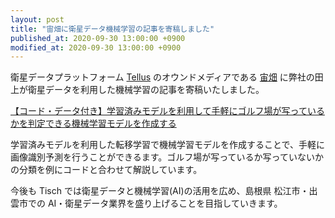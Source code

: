```yaml
---
layout: post
title: "宙畑に衛星データ機械学習の記事を寄稿しました"
published_at: 2020-09-30 13:00:00 +0900
modified_at: 2020-09-30 13:00:00 +0900
---
```


衛星データプラットフォーム [Tellus](https://www.tellusxdp.com/) のオウンドメディアである [宙畑](https://sorabatake.jp/15199/) に弊社の田上が衛星データを利用した機械学習の記事を寄稿いたしました。

[【コード・データ付き】学習済みモデルを利用して手軽にゴルフ場が写っているかを判定できる機械学習モデルを作成する](https://sorabatake.jp/15199/)

学習済みモデルを利用した転移学習で機械学習モデルを作成することで、手軽に画像識別予測を行うことができるます。ゴルフ場が写っているか写っていないかの分類を例にコードと合わせて解説しています。

今後も Tisch では衛星データと機械学習(AI)の活用を広め、島根県 松江市・出雲市での AI・衛星データ業界を盛り上げることを目指していきます。

